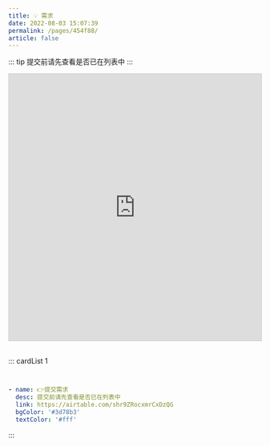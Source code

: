 ```yaml
---
title: 💡 需求
date: 2022-08-03 15:07:39
permalink: /pages/454f88/
article: false
---
```


::: tip
提交前请先查看是否已在列表中
:::

<iframe class="airtable-embed" src="https://airtable.com/embed/shr9MBWRyzFpcR4lA?backgroundColor=purple&layout=card&viewControls=on" frameborder="0" onmousewheel="" width="100%" height="533" style="background: transparent; border: 1px solid #ccc;"></iframe>


<br>
<br>


::: cardList 1
```yaml


- name: 👉提交需求
  desc: 提交前请先查看是否已在列表中
  link: https://airtable.com/shr9ZRocxmrCxDzQG
  bgColor: '#3d78b3'
  textColor: '#fff'

```
:::